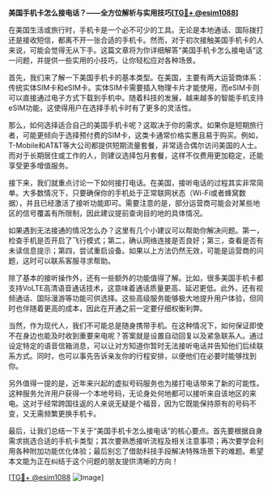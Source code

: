 **美国手机卡怎么接电话？——全方位解析与实用技巧[[TG💪+ @esim1088](https://t.me/s/esim1088)]**

在美国生活或旅行时，手机卡是一个必不可少的工具。无论是本地通话、国际拨打还是接收短信，都离不开一张合适的手机卡。然而，对于初次接触美国手机卡的人来说，可能会觉得无从下手。这篇文章将为你详细解答“美国手机卡怎么接电话”这一问题，并提供一些实用的小技巧，让你轻松应对各种场景。

首先，我们来了解一下美国手机卡的基本类型。在美国，主要有两大运营商体系：传统实体SIM卡和eSIM卡。实体SIM卡需要插入物理卡片才能使用，而eSIM卡则可以直接通过电子方式下载到手机中。随着科技的发展，越来越多的智能手机支持eSIM功能，这使得用户在选择手机卡时有了更多的灵活性。

那么，如何选择适合自己的美国手机卡呢？这取决于你的需求。如果你是短期旅行者，可能更倾向于选择预付费的SIM卡，这类卡通常价格实惠且易于购买。例如，T-Mobile和AT&T等大公司都提供短期流量套餐，非常适合偶尔访问美国的人士。而对于长期居住或工作的人，则建议选择包月套餐，这样不仅费用更加稳定，还能享受更多增值服务。

接下来，我们就重点讨论一下如何接打电话。在美国，接听电话的过程其实非常简单。大多数情况下，只要确保你的手机处于正常联网状态（Wi-Fi或者蜂窝数据），并且已经激活了接听功能即可。需要注意的是，部分运营商可能会对某些地区的信号覆盖有所限制，因此建议提前查询目的地的具体情况。

如果遇到无法接通的情况怎么办？这里有几个小建议可以帮助你解决问题。第一，检查手机是否开启了飞行模式；第二，确认网络连接是否良好；第三，查看是否有未读信息提示；第四，尝试重启设备。如果以上方法仍然无效，可能是运营商的问题，这时可以联系客服寻求帮助。

除了基本的接听操作外，还有一些额外的功能值得了解。比如，很多美国手机卡都支持VoLTE高清语音通话技术，这意味着通话质量更高、延迟更低。此外，还有视频通话、国际漫游等功能可供选择。这些高级服务能够极大地提升用户体验，但同时也伴随着更高的成本，因此在开通之前一定要仔细权衡利弊。

当然，作为现代人，我们不可能总是随身携带手机。在这种情况下，如何保证即使不在身边也能及时收到重要来电呢？答案就是设置自动回复以及紧急联系人。通过设定特定的语音信箱消息，可以让对方知道你暂时无法接听电话并告知他们后续联系方式。同时，也可以事先告诉亲友你的行程安排，以便他们在必要时能够找到你。

另外值得一提的是，近年来兴起的虚拟号码服务也为接打电话带来了新的可能性。这种服务允许用户获得一个本地号码，无论身处何地都可以接听来自该地区的来电。这对于经常跨国往返的人来说无疑是个福音，因为它既能保持原有的号码不变，又无需频繁更换手机卡。

最后，让我们总结一下关于“美国手机卡怎么接电话”的核心要点。首先要根据自身需求挑选合适的手机卡类型；其次要熟悉接听流程及相关注意事项；再次要学会利用各种附加功能优化体验；最后别忘了借助科技手段解决特殊场景下的难题。希望本文能为正在纠结于这个问题的朋友提供清晰的方向！

[[TG💪+ @esim1088](https://t.me/s/esim1088) ![Image](https://i.postimg.cc/4NQfJmqS/Snipaste-2025-05-13-00-14-12.png)]